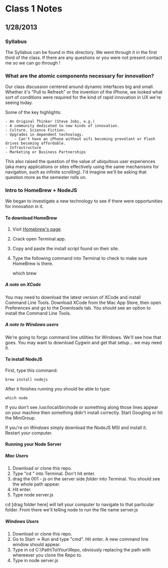 Class 1 Notes
================

1/28/2013
-----------

### Syllabus

The Syllabus can be found in this directory. We went through it in the first third of the class. If there are any questions or you were not present contact me so we can go through !

### What are the atomic components necessary for innovation?

Our class discussion centered around dynamic interfaces big and small. Whether it's "Pull to Refresh" or the invention of the iPhone, we looked what sort of conditions were required for the kind of rapid innovation in UX we're seeing today.

Some of the key highlights:

	- An Original Thinker (Steve Jobs, e.g.)
	- A community dedicated to new kinds of innovation.
	- Culture. Science Fiction.
	- Upgrades in dependent technology.
		- Can't have an iPhone without wifi becoming prevelant or Flash drives becoming affordable.
	- Infrastructure
	- Marketing or Business Partnerships

This also raised the question of the value of ubiquitous user experiences (aka many applications or sites effectively using the same mechanisms for navigation, such as infinite scrolling). I'd imagine we'll be asking that question more as the semester rolls on.

### Intro to HomeBrew + NodeJS

We began to investigate a new technology to see if there were opportunities for innovation in it.

#### To download HomeBrew

1. Visit [Homebrew's page](http://mxcl.github.com/homebrew/).
2. Crack open Terminal.app.
3. Copy and paste the install script found on their site.
3. Type the following command into Terminal to check to make sure HomeBrew is there.

	which brew

##### A note on XCode

You may need to download the latest version of XCode and install Command Line Tools. Download XCode from the Mac App Store, then open Preferences and go to the Downloads tab. You should see an option to install the Command Line Tools.

##### A note to Windows users

We're going to forgo command line utilities for Windows. We'll see how that goes. You may want to download Cygwin and get that setup... we may need it.

#### To install NodeJS

First, type this command:

	brew install nodejs

After it finishes running you should be able to type:
	
	which node

If you don't see /usr/local/bin/node or something along those lines appear on your machine then something didn't install correctly. Start Googling or hit the MiniGroup.

If you're on *Windows* simply download the NodeJS MSI and install it. Restart your computer.

#### Running your Node Server


##### Mac Users
1. Download or clone this repo.
2. Type "cd " into Terminal. Don't hit enter.
3. drag the 001 - js on the server side *folder* into Terminal. You should see the whole path appear.
4. Hit enter.
5. Type node server.js

cd [drag folder here] will tell your computer to navigate to that particular folder. From there we'll telling node to run the file name server.js

##### Windows Users
1. Download or clone this repo.
2. Go to Start -> Run and type "cmd". Hit enter. A new command line window should appear.
3. Type in cd C:\Path\To\Your\Repo, obviously replacing the path with whereever you clone the Repo to.
4. Type in node server.js